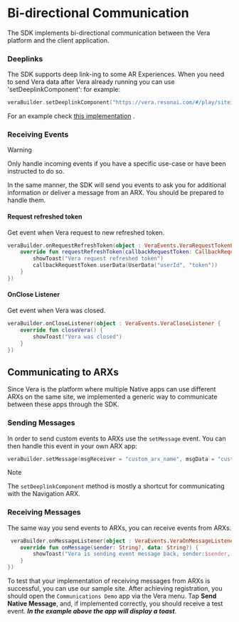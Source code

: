 # Bi-directional Communication

The SDK implements bi-directional communication between the Vera platform and the client
application.

### Deeplinks

The SDK supports deep link-ing to some AR Experiences.
When you need to send Vera data after Vera already running you can use 'setDeeplinkComponent':
for example:

```kotlin
veraBuilder.setDeeplinkComponent("https://vera.resonai.com/#/play/siteid/com.resonai.navigation/poseId")
```

For an example
check [this implementation](https://github.com/resonai/vera-android-sdk/blob/42c4d47b99ebb3eeb7cf1c9d8be7cffb31b91e45/app/src/main/java/com/app/vera/demo/LoginActivity.kt#L90)
.

### Receiving Events

> [!WARNING]
> Only handle incoming events if you have a specific use-case or have been instructed to do so.

In the same manner, the SDK will send you events to ask you for additional information or deliver a
message from an ARX. You should be prepared to handle them.

#### Request refreshed token

Get event when Vera request to new refreshed token.

```kotlin
veraBuilder.onRequestRefreshToken(object : VeraEvents.VeraRequestTokenListener {
    override fun requestRefreshToken(callbackRequestToken: CallbackRequestToken?) {
        showToast("Vera request refreshed token")
        callbackRequestToken.userData(UserData("userId", "token"))
    }
})
```

#### OnClose Listener

Get event when Vera was closed.

```kotlin
veraBuilder.onCloseListener(object : VeraEvents.VeraCloseListener {
    override fun closeVera() {
        showToast("Vera was closed")
    }
})
```

## Communicating to ARXs

Since Vera is the platform where multiple Native apps can use different ARXs on the same site, we
implemented a generic way to communicate between these apps through the SDK.

### Sending Messages

In order to send custom events to ARXs use the `setMessage` event. You can then handle this event
in your own ARX app:

```kotlin
veraBuilder.setMessage(msgReceiver = "custom_arx_name", msgData = "custom_data")
```

> [!NOTE]
> The `setDeeplinkComponent` method is mostly a shortcut for communicating with the Navigation ARX.

### Receiving Messages

The same way you send events to ARXs, you can receive events from ARXs.

```kotlin
 veraBuilder.onMessageListener(object : VeraEvents.VeraOnMessageListener {
    override fun onMessage(sender: String?, data: String?) {
        showToast("Vera is sending event message back, sender:$sender, msg:$data")
    }
})
```

To test that your implementation of receiving messages from ARXs is successful, you can use our sample site. After achieving registration, you should open the `Communications Demo` app via the Vera menu. Tap **Send Native Message**, and, if implemented correctly, you should receive a test event.  **_In the example above the app will display a toast_**.
